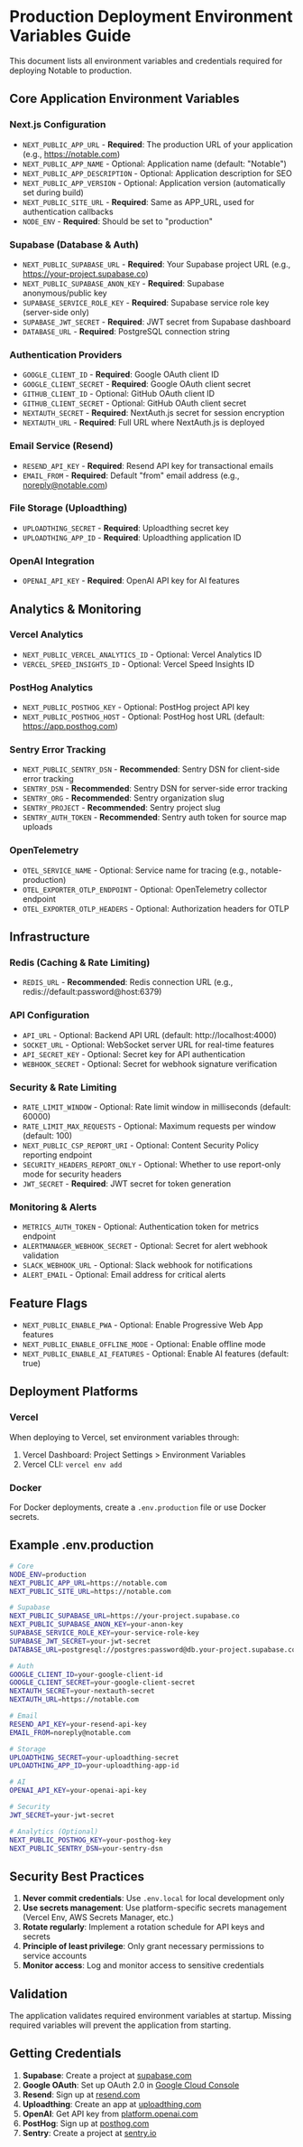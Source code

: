 # Production Deployment Environment Variables Guide

This document lists all environment variables and credentials required for deploying Notable to production.

## Core Application Environment Variables

### Next.js Configuration

- `NEXT_PUBLIC_APP_URL` - **Required**: The production URL of your application (e.g., https://notable.com)
- `NEXT_PUBLIC_APP_NAME` - Optional: Application name (default: "Notable")
- `NEXT_PUBLIC_APP_DESCRIPTION` - Optional: Application description for SEO
- `NEXT_PUBLIC_APP_VERSION` - Optional: Application version (automatically set during build)
- `NEXT_PUBLIC_SITE_URL` - **Required**: Same as APP_URL, used for authentication callbacks
- `NODE_ENV` - **Required**: Should be set to "production"

### Supabase (Database & Auth)

- `NEXT_PUBLIC_SUPABASE_URL` - **Required**: Your Supabase project URL (e.g., https://your-project.supabase.co)
- `NEXT_PUBLIC_SUPABASE_ANON_KEY` - **Required**: Supabase anonymous/public key
- `SUPABASE_SERVICE_ROLE_KEY` - **Required**: Supabase service role key (server-side only)
- `SUPABASE_JWT_SECRET` - **Required**: JWT secret from Supabase dashboard
- `DATABASE_URL` - **Required**: PostgreSQL connection string

### Authentication Providers

- `GOOGLE_CLIENT_ID` - **Required**: Google OAuth client ID
- `GOOGLE_CLIENT_SECRET` - **Required**: Google OAuth client secret
- `GITHUB_CLIENT_ID` - Optional: GitHub OAuth client ID
- `GITHUB_CLIENT_SECRET` - Optional: GitHub OAuth client secret
- `NEXTAUTH_SECRET` - **Required**: NextAuth.js secret for session encryption
- `NEXTAUTH_URL` - **Required**: Full URL where NextAuth.js is deployed

### Email Service (Resend)

- `RESEND_API_KEY` - **Required**: Resend API key for transactional emails
- `EMAIL_FROM` - **Required**: Default "from" email address (e.g., noreply@notable.com)

### File Storage (Uploadthing)

- `UPLOADTHING_SECRET` - **Required**: Uploadthing secret key
- `UPLOADTHING_APP_ID` - **Required**: Uploadthing application ID

### OpenAI Integration

- `OPENAI_API_KEY` - **Required**: OpenAI API key for AI features

## Analytics & Monitoring

### Vercel Analytics

- `NEXT_PUBLIC_VERCEL_ANALYTICS_ID` - Optional: Vercel Analytics ID
- `VERCEL_SPEED_INSIGHTS_ID` - Optional: Vercel Speed Insights ID

### PostHog Analytics

- `NEXT_PUBLIC_POSTHOG_KEY` - Optional: PostHog project API key
- `NEXT_PUBLIC_POSTHOG_HOST` - Optional: PostHog host URL (default: https://app.posthog.com)

### Sentry Error Tracking

- `NEXT_PUBLIC_SENTRY_DSN` - **Recommended**: Sentry DSN for client-side error tracking
- `SENTRY_DSN` - **Recommended**: Sentry DSN for server-side error tracking
- `SENTRY_ORG` - **Recommended**: Sentry organization slug
- `SENTRY_PROJECT` - **Recommended**: Sentry project slug
- `SENTRY_AUTH_TOKEN` - **Recommended**: Sentry auth token for source map uploads

### OpenTelemetry

- `OTEL_SERVICE_NAME` - Optional: Service name for tracing (e.g., notable-production)
- `OTEL_EXPORTER_OTLP_ENDPOINT` - Optional: OpenTelemetry collector endpoint
- `OTEL_EXPORTER_OTLP_HEADERS` - Optional: Authorization headers for OTLP

## Infrastructure

### Redis (Caching & Rate Limiting)

- `REDIS_URL` - **Recommended**: Redis connection URL (e.g., redis://default:password@host:6379)

### API Configuration

- `API_URL` - Optional: Backend API URL (default: http://localhost:4000)
- `SOCKET_URL` - Optional: WebSocket server URL for real-time features
- `API_SECRET_KEY` - Optional: Secret key for API authentication
- `WEBHOOK_SECRET` - Optional: Secret for webhook signature verification

### Security & Rate Limiting

- `RATE_LIMIT_WINDOW` - Optional: Rate limit window in milliseconds (default: 60000)
- `RATE_LIMIT_MAX_REQUESTS` - Optional: Maximum requests per window (default: 100)
- `NEXT_PUBLIC_CSP_REPORT_URI` - Optional: Content Security Policy reporting endpoint
- `SECURITY_HEADERS_REPORT_ONLY` - Optional: Whether to use report-only mode for security headers
- `JWT_SECRET` - **Required**: JWT secret for token generation

### Monitoring & Alerts

- `METRICS_AUTH_TOKEN` - Optional: Authentication token for metrics endpoint
- `ALERTMANAGER_WEBHOOK_SECRET` - Optional: Secret for alert webhook validation
- `SLACK_WEBHOOK_URL` - Optional: Slack webhook for notifications
- `ALERT_EMAIL` - Optional: Email address for critical alerts

## Feature Flags

- `NEXT_PUBLIC_ENABLE_PWA` - Optional: Enable Progressive Web App features
- `NEXT_PUBLIC_ENABLE_OFFLINE_MODE` - Optional: Enable offline mode
- `NEXT_PUBLIC_ENABLE_AI_FEATURES` - Optional: Enable AI features (default: true)

## Deployment Platforms

### Vercel

When deploying to Vercel, set environment variables through:

1. Vercel Dashboard: Project Settings > Environment Variables
2. Vercel CLI: `vercel env add`

### Docker

For Docker deployments, create a `.env.production` file or use Docker secrets.

## Example .env.production

```bash
# Core
NODE_ENV=production
NEXT_PUBLIC_APP_URL=https://notable.com
NEXT_PUBLIC_SITE_URL=https://notable.com

# Supabase
NEXT_PUBLIC_SUPABASE_URL=https://your-project.supabase.co
NEXT_PUBLIC_SUPABASE_ANON_KEY=your-anon-key
SUPABASE_SERVICE_ROLE_KEY=your-service-role-key
SUPABASE_JWT_SECRET=your-jwt-secret
DATABASE_URL=postgresql://postgres:password@db.your-project.supabase.co:5432/postgres

# Auth
GOOGLE_CLIENT_ID=your-google-client-id
GOOGLE_CLIENT_SECRET=your-google-client-secret
NEXTAUTH_SECRET=your-nextauth-secret
NEXTAUTH_URL=https://notable.com

# Email
RESEND_API_KEY=your-resend-api-key
EMAIL_FROM=noreply@notable.com

# Storage
UPLOADTHING_SECRET=your-uploadthing-secret
UPLOADTHING_APP_ID=your-uploadthing-app-id

# AI
OPENAI_API_KEY=your-openai-api-key

# Security
JWT_SECRET=your-jwt-secret

# Analytics (Optional)
NEXT_PUBLIC_POSTHOG_KEY=your-posthog-key
NEXT_PUBLIC_SENTRY_DSN=your-sentry-dsn
```

## Security Best Practices

1. **Never commit credentials**: Use `.env.local` for local development only
2. **Use secrets management**: Use platform-specific secrets management (Vercel Env, AWS Secrets Manager, etc.)
3. **Rotate regularly**: Implement a rotation schedule for API keys and secrets
4. **Principle of least privilege**: Only grant necessary permissions to service accounts
5. **Monitor access**: Log and monitor access to sensitive credentials

## Validation

The application validates required environment variables at startup. Missing required variables will prevent the application from starting.

## Getting Credentials

1. **Supabase**: Create a project at [supabase.com](https://supabase.com)
2. **Google OAuth**: Set up OAuth 2.0 in [Google Cloud Console](https://console.cloud.google.com)
3. **Resend**: Sign up at [resend.com](https://resend.com)
4. **Uploadthing**: Create an app at [uploadthing.com](https://uploadthing.com)
5. **OpenAI**: Get API key from [platform.openai.com](https://platform.openai.com)
6. **PostHog**: Sign up at [posthog.com](https://posthog.com)
7. **Sentry**: Create a project at [sentry.io](https://sentry.io)
